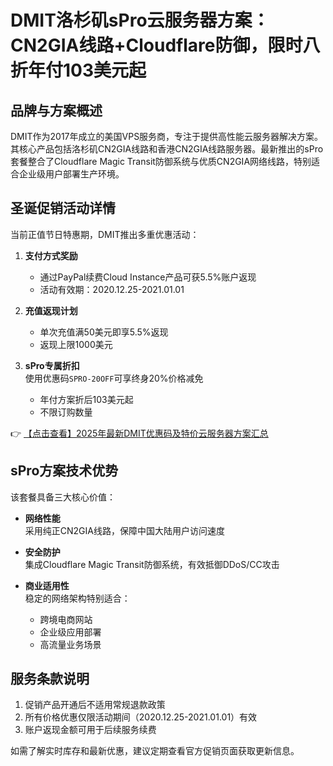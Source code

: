 # DMIT洛杉矶sPro云服务器方案：CN2GIA线路+Cloudflare防御，限时八折年付103美元起

## 品牌与方案概述
DMIT作为2017年成立的美国VPS服务商，专注于提供高性能云服务器解决方案。其核心产品包括洛杉矶CN2GIA线路和香港CN2GIA线路服务器。最新推出的sPro套餐整合了Cloudflare Magic Transit防御系统与优质CN2GIA网络线路，特别适合企业级用户部署生产环境。

## 圣诞促销活动详情
当前正值节日特惠期，DMIT推出多重优惠活动：

1. **支付方式奖励**  
   - 通过PayPal续费Cloud Instance产品可获5.5%账户返现
   - 活动有效期：2020.12.25-2021.01.01

2. **充值返现计划**  
   - 单次充值满50美元即享5.5%返现
   - 返现上限1000美元

3. **sPro专属折扣**  
   使用优惠码`SPRO-20OFF`可享终身20%价格减免
   - 年付方案折后103美元起
   - 不限订购数量

👉 [【点击查看】2025年最新DMIT优惠码及特价云服务器方案汇总](https://bit.ly/dmit_coupon)

## sPro方案技术优势
该套餐具备三大核心价值：

- **网络性能**  
  采用纯正CN2GIA线路，保障中国大陆用户访问速度

- **安全防护**  
  集成Cloudflare Magic Transit防御系统，有效抵御DDoS/CC攻击

- **商业适用性**  
  稳定的网络架构特别适合：
  - 跨境电商网站
  - 企业级应用部署
  - 高流量业务场景

## 服务条款说明
1. 促销产品开通后不适用常规退款政策
2. 所有价格优惠仅限活动期间（2020.12.25-2021.01.01）有效
3. 账户返现金额可用于后续服务续费

如需了解实时库存和最新优惠，建议定期查看官方促销页面获取更新信息。